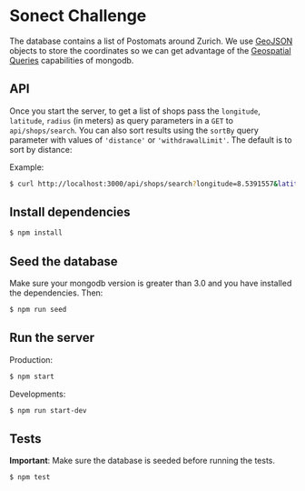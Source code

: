 # Sonect Challenge

The database contains a list of Postomats around Zurich. We use [GeoJSON](https://docs.mongodb.com/manual/reference/geojson/) objects to store the coordinates so we can get advantage of the [Geospatial Queries](https://docs.mongodb.com/manual/geospatial-queries/) capabilities of mongodb.

## API

Once you start the server, to get a list of shops pass the `longitude`, `latitude`, `radius` (in meters) as query parameters in a `GET` to `api/shops/search`. You can also sort results using the `sortBy` query parameter with values of `'distance'` or `'withdrawalLimit'`. The default is to sort by distance:

Example:

```sh
$ curl http://localhost:3000/api/shops/search?longitude=8.5391557&latitude=47.3733028&radius=4000&sortBy=withdrawalLimit
```

## Install dependencies

```sh
$ npm install
```

## Seed the database
Make sure your mongodb version is greater than 3.0 and you have installed the dependencies. Then:

```sh
$ npm run seed
```

## Run the server

Production:

```sh
$ npm start
```

Developments:

```sh
$ npm run start-dev
```

## Tests

__Important__: Make sure the database is seeded before running the tests.

```sh
$ npm test
```